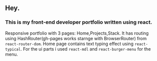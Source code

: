 ##  Hey. 
### This is my front-end developer portfolio written using react.

Responsive portfolio with 3 pages: Home,Projects,Stack. It has routing using HashRouter(gh-pages works starnge with BrowserRouter) from `react-router-dom`. Home page contains text typing effect using `react-typical`. For the ui parts i used `react-mdl` and `react-burger-menu` for the menu.
